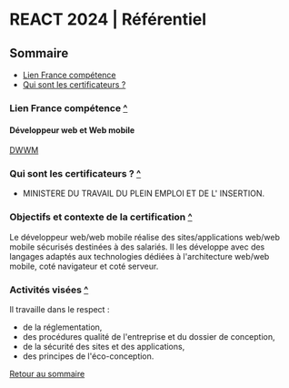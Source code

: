 # REACT 2024 | Référentiel

## Sommaire

- [Lien France compétence](#lien-france-compétence)
- [Qui sont les certificateurs ?](#qui-sont-les-certificateurs)

### Lien France compétence [^](#sommaire)

#### Développeur web et Web mobile

[DWWM](https://www.francecompetences.fr/recherche/rncp/37674/)

### Qui sont les certificateurs ? [^](#sommaire)

- MINISTERE DU TRAVAIL DU PLEIN EMPLOI ET DE L' INSERTION.

### Objectifs et contexte de la certification  [^](#sommaire)

Le développeur web/web mobile réalise des sites/applications web/web mobile sécurisés destinées à des salariés. Il les développe avec des langages adaptés aux technologies dédiées à l'architecture web/web mobile, coté navigateur et coté serveur.

### Activités visées [^](#sommaire)

Il travaille dans le respect :

- de la réglementation,
- des procédures qualité de l'entreprise et du dossier de conception,
- de la sécurité des sites et des applications,
- des principes de l'éco-conception.

[Retour au sommaire](#sommaire)